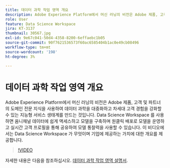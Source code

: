 ```yaml
---
title: 데이터 과학 작업 영역 개요
description: Adobe Experience Platform에서 머신 러닝의 비전은 Adobe 제품, 고객 및 파트너의 도메인 전문 지식을 사용하여 데이터 과학을 대중화하고 차세대 고객 경험을 강화할 수 있는 지능형 서비스 생태계를 만드는 것입니다. Data Science Workspace 를 사용하면 옴니채널 데이터에 쉽게 액세스하고 모델을 구축하며 원클릭 배포로 모델을 운영하고 실시간 고객 프로필을 통해 공유하여 모델 통찰력을 사용할 수 있습니다. 이 비디오에서는 Data Science Workspace 가 무엇이며 기업에 제공하는 가치에 대한 개요를 제공합니다.
role: User
feature: Data Science Workspace
jira: KT-3137
thumbnail: 30567.jpg
exl-id: 9e67c041-50d4-4358-8200-6effaebc1b05
source-git-commit: 90f7621536573f60ac6585404b1ac0e49cb08496
workflow-type: tm+mt
source-wordcount: '198'
ht-degree: 3%

---
```


# 데이터 과학 작업 영역 개요

Adobe Experience Platform에서 머신 러닝의 비전은 Adobe 제품, 고객 및 파트너의 도메인 전문 지식을 사용하여 데이터 과학을 대중화하고 차세대 고객 경험을 강화할 수 있는 지능형 서비스 생태계를 만드는 것입니다. Data Science Workspace 를 사용하면 옴니채널 데이터에 쉽게 액세스하고 모델을 구축하며 원클릭 배포로 모델을 운영하고 실시간 고객 프로필을 통해 공유하여 모델 통찰력을 사용할 수 있습니다. 이 비디오에서는 Data Science Workspace 가 무엇이며 기업에 제공하는 가치에 대한 개요를 제공합니다.

>[!VIDEO](https://video.tv.adobe.com/v/30567?quality=12&learn=on)

자세한 내용은 다음을 참조하십시오. [데이터 과학 작업 영역 설명서](https://experienceleague.adobe.com/docs/experience-platform/data-science-workspace/home.html?lang=ko-KR).